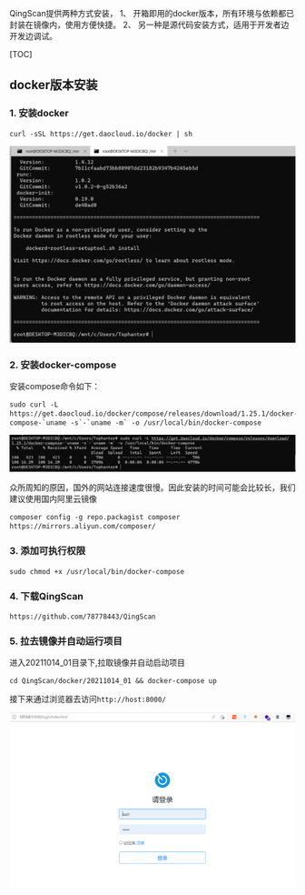QingScan提供两种方式安装，
1、 开箱即用的docker版本，所有环境与依赖都已封装在镜像内，使用方便快捷。
2、 另一种是源代码安装方式，适用于开发者边开发边调试。

[TOC]

## docker版本安装

### 1. 安装docker
```
curl -sSL https://get.daocloud.io/docker | sh
```

![](images/20211203153747.png)

### 2. 安装docker-compose

安装compose命令如下：
```
sudo curl -L https://get.daocloud.io/docker/compose/releases/download/1.25.1/docker-compose-`uname -s`-`uname -m` -o /usr/local/bin/docker-compose
```
![](images/20211203154742.png)

众所周知的原因，国外的网站连接速度很慢。因此安装的时间可能会比较长，我们建议使用国内阿里云镜像
```
composer config -g repo.packagist composer https://mirrors.aliyun.com/composer/
```

### 3. 添加可执行权限
```
sudo chmod +x /usr/local/bin/docker-compose
```

### 4. 下载QingScan
```
https://github.com/78778443/QingScan  
```

### 5. 拉去镜像并自动运行项目
进入20211014_01目录下,拉取镜像并自动启动项目
```
cd QingScan/docker/20211014_01 && docker-compose up
```

接下来通过浏览器去访问`http://host:8000/`

![](images/20211206164654.png)
